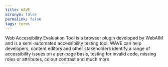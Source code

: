 ```yaml
---
title: WAVE
acronym: false
permalink: false
tags: terms
---
```

Web Accessibility Evaluation Tool is a browser plugin developed by WebAIM and is a semi-automated accessibility testing tool. WAVE can help developers, content editors and other stakeholders identify a range of accessibility issues on a per-page basis, testing for invalid code, missing roles or attributes, colour contrast and much more